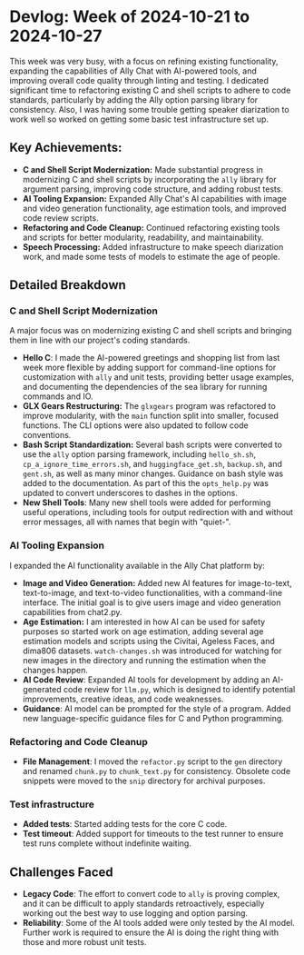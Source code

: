 # Devlog: Week of 2024-10-21 to 2024-10-27

This week was very busy, with a focus on refining existing functionality, expanding the capabilities of Ally Chat with AI-powered tools, and improving overall code quality through linting and testing. I dedicated significant time to refactoring existing C and shell scripts to adhere to code standards, particularly by adding the Ally option parsing library for consistency. Also, I was having some trouble getting speaker diarization to work well so worked on getting some basic test infrastructure set up.

## Key Achievements:

*   **C and Shell Script Modernization:** Made substantial progress in modernizing C and shell scripts by incorporating the `ally` library for argument parsing, improving code structure, and adding robust tests.
*   **AI Tooling Expansion:** Expanded Ally Chat's AI capabilities with image and video generation functionality, age estimation tools, and improved code review scripts.
*   **Refactoring and Code Cleanup:** Continued refactoring existing tools and scripts for better modularity, readability, and maintainability.
*	**Speech Processing:** Added infrastructure to make speech diarization work, and made some tests of models to estimate the age of people.

## Detailed Breakdown

### C and Shell Script Modernization

A major focus was on modernizing existing C and shell scripts and bringing them in line with our project's coding standards.

*   **Hello C**: I made the AI-powered greetings and shopping list from last week more flexible by adding support for command-line options for customization with `ally` and unit tests, providing better usage examples, and documenting the dependencies of the sea library for running commands and IO.
*   **GLX Gears Restructuring:** The `glxgears` program was refactored to improve modularity, with the `main` function split into smaller, focused functions. The CLI options were also updated to follow code conventions.
*   **Bash Script Standardization:** Several bash scripts were converted to use the `ally` option parsing framework, including `hello_sh.sh`, `cp_a_ignore_time_errors.sh`, and `huggingface_get.sh`, `backup.sh`, and `gent.sh`, as well as many minor changes. Guidance on bash style was added to the documentation. As part of this the `opts_help.py` was updated to convert underscores to dashes in the options.
*   **New Shell Tools**: Many new shell tools were added for performing useful operations, including tools for output redirection with and without error messages, all with names that begin with "quiet-".

### AI Tooling Expansion

I expanded the AI functionality available in the Ally Chat platform by:

*   **Image and Video Generation:** Added new AI features for image-to-text, text-to-image, and text-to-video functionalities, with a command-line interface. The initial goal is to give users image and video generation capabilities from chat2.py.
*   **Age Estimation:** I am interested in how AI can be used for safety purposes so started work on age estimation, adding several age estimation models and scripts using the Civitai, Ageless Faces, and dima806 datasets. `watch-changes.sh` was introduced for watching for new images in the directory and running the estimation when the changes happen.
*   **AI Code Review**:  Expanded AI tools for development by adding an AI-generated code review for `llm.py`, which is designed to identify potential improvements, creative ideas, and code weaknesses.
*   **Guidance**:  AI model can be prompted for the style of a program.  Added new language-specific guidance files for C and Python programming.

### Refactoring and Code Cleanup

*   **File Management**: I moved the `refactor.py` script to the `gen` directory and renamed `chunk.py` to `chunk_text.py` for consistency. Obsolete code snippets were moved to the `snip` directory for archival purposes.

### Test infrastructure
*   **Added tests**: Started adding tests for the core C code.
*   **Test timeout**: Added support for timeouts to the test runner to ensure test runs complete without indefinite waiting.

## Challenges Faced

*   **Legacy Code**:  The effort to convert code to `ally` is proving complex, and it can be difficult to apply standards retroactively, especially working out the best way to use logging and option parsing.
*   **Reliability**: Some of the AI tools added were only tested by the AI model. Further work is required to ensure the AI is doing the right thing with those and more robust unit tests.

